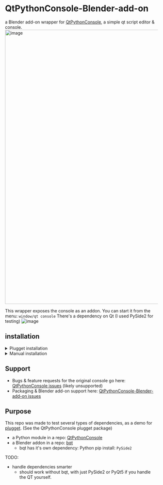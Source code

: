 # QtPythonConsole-Blender-add-on
a Blender add-on wrapper for [QtPythonConsole](https://github.com/Ahuge/QtPythonConsole), a simple qt script editor & console.
<img width="900" alt="image" src="https://user-images.githubusercontent.com/3758308/226135266-3f390cc6-64d7-4bf1-8ed4-61e85cedfd84.png">

This wrapper exposes the console as an addon. You can start it from the menu: `window/qt console` There's a dependency on Qt (I used PySide2 for testing)
![image](https://user-images.githubusercontent.com/3758308/226137899-a5748c1a-4325-4585-9264-46ec54d76b62.png)

## installation

<details>
<summary>Plugget installation</summary>
<br>
<pre> • <pre> install plugget<br>
<pre> • <pre> run this code in the blender script editor:<br>
  
```python
import plugget.commands
plugget.commands.install("QtPythonConsole")
```
</details>

<details>
<summary>Manual installation</summary>
<br>
• copy the python file to your addons folder.<br>
• install QtPythonConsole <br>
--- download all files from repo<br>
--- put them in a folder named `QtPythonConsole`<br>
--- copy the folder to your Blender addons/modules folder<br>
• pip install a qt python module to your blender modules folder e.g. PySide2
</details>


## Support
- Bugs & feature requests for the original console go here: [QtPythonConsole issues](https://github.com/Ahuge/QtPythonConsole/issues) (likely unsupported)
- Packaging & Blender add-on support here: [QtPythonConsole-Blender-add-on issues](https://github.com/hannesdelbeke/QtPythonConsole-Blender-add-on/issues)


## Purpose
This repo was made to test several types of dependencies, as a demo for [plugget](https://github.com/hannesdelbeke/plugget). (See the 
QtPythonConsole plugget package)
- a Python module in a repo: [QtPythonConsole](https://github.com/Ahuge/QtPythonConsole)
- a Blender addon in a repo: [bqt](https://github.com/techartorg/bqt)
  - bqt has it's own dependency: Python pip install: `PySide2`

TODO:
- handle dependencies smarter
  - should work without bqt, with just PySide2 or PyQt5 if you handle the QT yourself.
